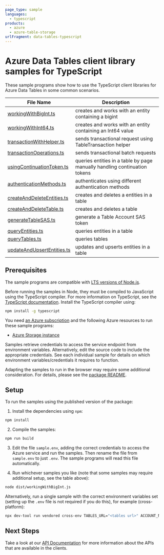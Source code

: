 ```yaml
---
page_type: sample
languages:
  - typescript
products:
  - azure
  - azure-table-storage
urlFragment: data-tables-typescript
---
```


# Azure Data Tables client library samples for TypeScript

These sample programs show how to use the TypeScript client libraries for Azure Data Tables in some common scenarios.

| **File Name**                                         | **Description**                                                           |
| ----------------------------------------------------- | ------------------------------------------------------------------------- |
| [workingWithBigInt.ts][workingwithbigint]             | creates and works with an entity containing a bigint                      |
| [workingWithInt64.ts][workingwithint64]               | creates and works with an entity containing an Int64 value                |
| [transactionWithHelper.ts][transactionwithhelper]     | sends transactional request using TableTransaction helper                 |
| [transactionOperations.ts][transactionoperations]     | sends transactional batch requests                                        |
| [usingContinuationToken.ts][usingcontinuationtoken]   | queries entities in a table by page manually handling continuation tokens |
| [authenticationMethods.ts][authenticationmethods]     | authenticates using different authentication methods                      |
| [createAndDeleteEntities.ts][createanddeleteentities] | creates and deletes a entities in a table                                 |
| [createAndDeleteTable.ts][createanddeletetable]       | creates and deletes a table                                               |
| [generateTableSAS.ts][generatetablesas]               | generate a Table Account SAS token                                        |
| [queryEntities.ts][queryentities]                     | queries entities in a table                                               |
| [queryTables.ts][querytables]                         | queries tables                                                            |
| [updateAndUpsertEntities.ts][updateandupsertentities] | updates and upserts entities in a table                                   |

## Prerequisites

The sample programs are compatible with [LTS versions of Node.js](https://github.com/nodejs/release#release-schedule).

Before running the samples in Node, they must be compiled to JavaScript using the TypeScript compiler. For more information on TypeScript, see the [TypeScript documentation][typescript]. Install the TypeScript compiler using:

```bash
npm install -g typescript
```

You need [an Azure subscription][freesub] and the following Azure resources to run these sample programs:

- [Azure Storage instance][createinstance_azurestorageinstance]

Samples retrieve credentials to access the service endpoint from environment variables. Alternatively, edit the source code to include the appropriate credentials. See each individual sample for details on which environment variables/credentials it requires to function.

Adapting the samples to run in the browser may require some additional consideration. For details, please see the [package README][package].

## Setup

To run the samples using the published version of the package:

1. Install the dependencies using `npm`:

```bash
npm install
```

2. Compile the samples:

```bash
npm run build
```

3. Edit the file `sample.env`, adding the correct credentials to access the Azure service and run the samples. Then rename the file from `sample.env` to just `.env`. The sample programs will read this file automatically.

4. Run whichever samples you like (note that some samples may require additional setup, see the table above):

```bash
node dist/workingWithBigInt.js
```

Alternatively, run a single sample with the correct environment variables set (setting up the `.env` file is not required if you do this), for example (cross-platform):

```bash
npx dev-tool run vendored cross-env TABLES_URL="<tables url>" ACCOUNT_NAME="<account name>" ACCOUNT_KEY="<account key>" node dist/workingWithBigInt.js
```

## Next Steps

Take a look at our [API Documentation][apiref] for more information about the APIs that are available in the clients.

[workingwithbigint]: https://github.com/Azure/azure-sdk-for-js/blob/main/sdk/tables/data-tables/samples/v13/typescript/src/workingWithBigInt.ts
[workingwithint64]: https://github.com/Azure/azure-sdk-for-js/blob/main/sdk/tables/data-tables/samples/v13/typescript/src/workingWithInt64.ts
[transactionwithhelper]: https://github.com/Azure/azure-sdk-for-js/blob/main/sdk/tables/data-tables/samples/v13/typescript/src/transactionWithHelper.ts
[transactionoperations]: https://github.com/Azure/azure-sdk-for-js/blob/main/sdk/tables/data-tables/samples/v13/typescript/src/transactionOperations.ts
[usingcontinuationtoken]: https://github.com/Azure/azure-sdk-for-js/blob/main/sdk/tables/data-tables/samples/v13/typescript/src/usingContinuationToken.ts
[authenticationmethods]: https://github.com/Azure/azure-sdk-for-js/blob/main/sdk/tables/data-tables/samples/v13/typescript/src/authenticationMethods.ts
[createanddeleteentities]: https://github.com/Azure/azure-sdk-for-js/blob/main/sdk/tables/data-tables/samples/v13/typescript/src/createAndDeleteEntities.ts
[createanddeletetable]: https://github.com/Azure/azure-sdk-for-js/blob/main/sdk/tables/data-tables/samples/v13/typescript/src/createAndDeleteTable.ts
[generatetablesas]: https://github.com/Azure/azure-sdk-for-js/blob/main/sdk/tables/data-tables/samples/v13/typescript/src/generateTableSAS.ts
[queryentities]: https://github.com/Azure/azure-sdk-for-js/blob/main/sdk/tables/data-tables/samples/v13/typescript/src/queryEntities.ts
[querytables]: https://github.com/Azure/azure-sdk-for-js/blob/main/sdk/tables/data-tables/samples/v13/typescript/src/queryTables.ts
[updateandupsertentities]: https://github.com/Azure/azure-sdk-for-js/blob/main/sdk/tables/data-tables/samples/v13/typescript/src/updateAndUpsertEntities.ts
[apiref]: https://learn.microsoft.com/javascript/api/@azure/data-tables
[freesub]: https://azure.microsoft.com/free/
[createinstance_azurestorageinstance]: https://learn.microsoft.com/azure/storage/tables/table-storage-quickstart-portal
[package]: https://github.com/Azure/azure-sdk-for-js/tree/main/sdk/tables/data-tables/README.md
[typescript]: https://www.typescriptlang.org/docs/home.html
